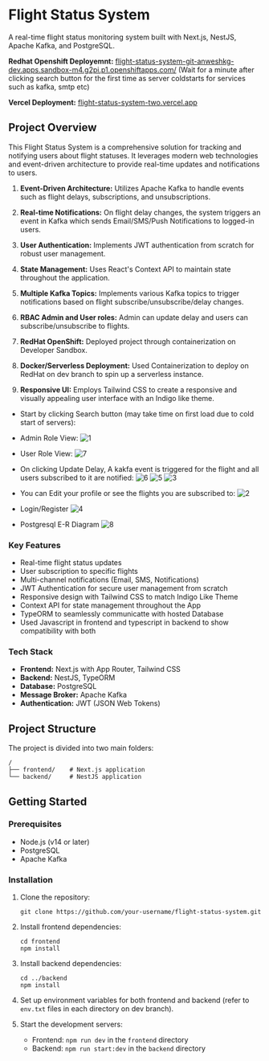 # Flight Status System

A real-time flight status monitoring system built with Next.js, NestJS, Apache Kafka, and PostgreSQL.

**Redhat Openshift Deployemnt:** [flight-status-system-git-anweshkg-dev.apps.sandbox-m4.g2pi.p1.openshiftapps.com/](https://flight-status-system-git-anweshkg-dev.apps.sandbox-m4.g2pi.p1.openshiftapps.com/)
(Wait for a minute after clicking search button for the first time as server coldstarts for services such as kafka, smtp etc)

**Vercel Deployment:** [flight-status-system-two.vercel.app](https://flight-status-system-two.vercel.app)

## Project Overview

This Flight Status System is a comprehensive solution for tracking and notifying users about flight statuses. It leverages modern web technologies and event-driven architecture to provide real-time updates and notifications to users.

1. **Event-Driven Architecture:** Utilizes Apache Kafka to handle events such as flight delays, subscriptions, and unsubscriptions.

2. **Real-time Notifications:** On flight delay changes, the system triggers an event in Kafka which sends Email/SMS/Push Notifications to logged-in users.

3. **User Authentication:** Implements JWT authentication from scratch for robust user management.

4. **State Management:** Uses React's Context API to maintain state throughout the application.

5. **Multiple Kafka Topics:** Implements various Kafka topics to trigger notifications based on flight subscribe/unsubscribe/delay changes.

6. **RBAC Admin and User roles:** Admin can update delay and users can subscribe/unsubscribe to flights.

7. **RedHat OpenShift:** Deployed project through containerization on Developer Sandbox.

8. **Docker/Serverless Deployment:** Used Containerization to deploy on RedHat on dev branch to spin up a serverless instance.

9. **Responsive UI:** Employs Tailwind CSS to create a responsive and visually appealing user interface with an Indigo like theme.

 - Start by clicking Search button (may take time on first load due to cold start of servers):

- Admin Role View:
![1](readme_images/1.png)

- User Role View:
![7](readme_images/7.png)

 - On clicking Update Delay, A kakfa event is triggered for the flight and all users subscribed to it are notified:
![6](readme_images/6.png) 
![5](readme_images/5.png)
![3](readme_images/3.png)

 - You can Edit your profile or see the flights you are subscribed to:
![2](readme_images/2.png)

 - Login/Register
![4](readme_images/4.png)

 - Postgresql E-R Diagram
![8](readme_images/8.png)

### Key Features

- Real-time flight status updates
- User subscription to specific flights
- Multi-channel notifications (Email, SMS, Notifications)
- JWT Authentication for secure user management from scratch
- Responsive design with Tailwind CSS to match Indigo Like Theme
- Context API for state management throughout the App
- TypeORM to seamlessly communicatte with hosted Database
- Used Javascript in frontend and typescript in backend to show compatibility with both

### Tech Stack

- **Frontend:** Next.js with App Router, Tailwind CSS
- **Backend:** NestJS, TypeORM
- **Database:** PostgreSQL
- **Message Broker:** Apache Kafka
- **Authentication:** JWT (JSON Web Tokens)

## Project Structure

The project is divided into two main folders:

```
/
├── frontend/    # Next.js application
└── backend/     # NestJS application
```

## Getting Started

### Prerequisites

- Node.js (v14 or later)
- PostgreSQL
- Apache Kafka

### Installation

1. Clone the repository:
   ```
   git clone https://github.com/your-username/flight-status-system.git
   ```

2. Install frontend dependencies:
   ```
   cd frontend
   npm install
   ```

3. Install backend dependencies:
   ```
   cd ../backend
   npm install
   ```

4. Set up environment variables for both frontend and backend (refer to `env.txt` files in each directory on dev branch).

5. Start the development servers:
   - Frontend: `npm run dev` in the `frontend` directory
   - Backend: `npm run start:dev` in the `backend` directory
